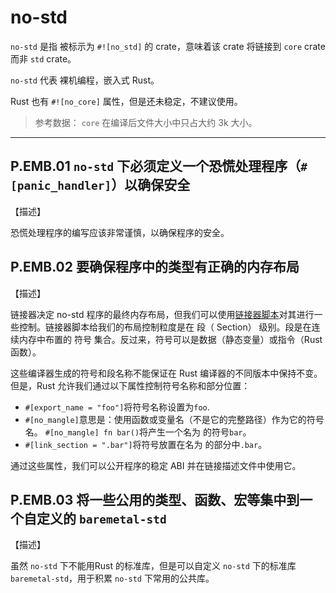 # no-std 

`no-std` 是指 被标示为 `#![no_std]` 的 crate，意味着该 crate 将链接到 `core` crate 而非 `std` crate。

`no-std`  代表 裸机编程，嵌入式 Rust。

Rust 也有 `#![no_core]` 属性，但是还未稳定，不建议使用。

>  参考数据： `core` 在编译后文件大小中只占大约 3k 大小。

---

## P.EMB.01   `no-std` 下必须定义一个恐慌处理程序（`#[panic_handler]`）以确保安全

【描述】

恐慌处理程序的编写应该非常谨慎，以确保程序的安全。

## P.EMB.02   要确保程序中的类型有正确的内存布局

【描述】

链接器决定 no-std 程序的最终内存布局，但我们可以使用[链接器脚本](https://sourceware.org/binutils/docs/ld/Scripts.html)对其进行一些控制。链接器脚本给我们的布局控制粒度是在 段（ Section） 级别。段是在连续内存中布置的 符号 集合。反过来，符号可以是数据（静态变量）或指令（Rust 函数）。

这些编译器生成的符号和段名称不能保证在 Rust 编译器的不同版本中保持不变。但是，Rust 允许我们通过以下属性控制符号名称和部分位置：

- `#[export_name = "foo"]`将符号名称设置为`foo`.
- `#[no_mangle]`意思是：使用函数或变量名（不是它的完整路径）作为它的符号名。 `#[no_mangle] fn bar()`将产生一个名为 的符号`bar`。
- `#[link_section = ".bar"]`将符号放置在名为 的部分中`.bar`。

通过这些属性，我们可以公开程序的稳定 ABI 并在链接描述文件中使用它。

## P.EMB.03   将一些公用的类型、函数、宏等集中到一个自定义的 `baremetal-std`

【描述】

虽然 `no-std` 下不能用Rust 的标准库，但是可以自定义 `no-std` 下的标准库 `baremetal-std`，用于积累 `no-std` 下常用的公共库。

